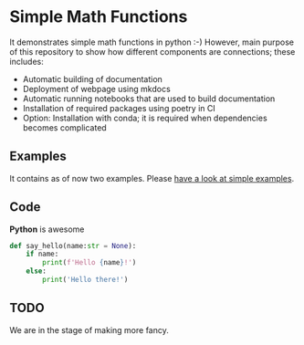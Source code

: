 # Simple Math Functions

It demonstrates simple math functions in python :-) However, main purpose of this repository to show how different components are connections; these includes:

- Automatic building of documentation 
- Deployment of webpage using mkdocs
- Automatic running notebooks that are used to build documentation
- Installation of required packages using poetry in CI 
- Option: Installation with conda; it is required when dependencies becomes complicated

## Examples
It contains as of now two examples. Please [have a look at simple examples](./examples/01_demo.ipynb).

## Code

**Python** is awesome

```python
def say_hello(name:str = None):
    if name:
        print(f'Hello {name}!')
    else:
        print('Hello there!')
```
## TODO
We are in the stage of making more fancy. 